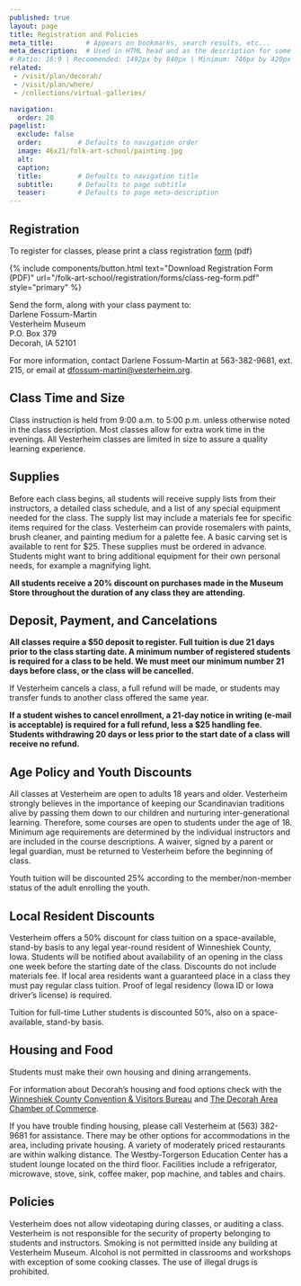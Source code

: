 ```yaml
---
published: true
layout: page
title: Registration and Policies
meta_title:        # Appears on bookmarks, search results, etc...
meta_description:  # Used in HTML head and as the description for some search engines
# Ratio: 16:9 | Recommended: 1492px by 840px | Minimum: 746px by 420px
related:
 - /visit/plan/decorah/
 - /visit/plan/where/
 - /collections/virtual-galleries/

navigation:
  order: 20
pagelist:
  exclude: false
  order:         # Defaults to navigation order  
  image: 46x21/folk-art-school/painting.jpg
  alt:
  caption:
  title:         # Defaults to navigation title
  subtitle:      # Defaults to page subtitle
  teaser:        # Defaults to page meta-description  
---
```

Registration
-------------
To register for classes, please print a class registration [form](/folk-art-school/registration/forms/class-reg-form.pdf) (pdf)

{% include components/button.html text="Download Registration Form (PDF)" url="/folk-art-school/registration/forms/class-reg-form.pdf" style="primary" %} 

Send the form, along with your class payment to: <br />
Darlene Fossum-Martin<br />
Vesterheim Museum<br />
P.O. Box 379<br />
Decorah, IA 52101

For more information, contact Darlene Fossum-Martin at 563-382-9681, ext. 215, or email at [dfossum-martin@vesterheim.org](mailto:dfossum-martin@vesterheim.org).

Class Time and Size
---------------------
Class instruction is held from 9:00 a.m. to 5:00 p.m. unless otherwise noted in the class description. Most classes allow for extra work time in the evenings. All Vesterheim classes are limited in size to assure a quality learning experience.

Supplies 
---------
Before each class begins, all students will receive supply lists from their instructors, a detailed class schedule, and a list of any special equipment needed for the class. The supply list may include a materials fee for specific items required for the class. Vesterheim can provide rosemalers with paints, brush cleaner, and painting medium for a palette fee. A basic carving set is available to rent for $25. These supplies must be ordered in advance. Students might want to bring additional equipment for their own personal needs, for example a magnifying light. 

**All students receive a 20% discount on purchases made in the Museum Store throughout the duration of any class they are attending.**

Deposit, Payment, and Cancelations
----------------------------------
**All classes require a $50 deposit to register. Full tuition is due 21 days prior to the class starting date. A minimum number of registered students is required for a class to be held.  We must meet our minimum number 21 days before class, or the class will be cancelled.** 

If Vesterheim cancels a class, a full refund will be made, or students may transfer funds to another class offered the same year. 

**If a student wishes to cancel enrollment, a 21-day notice in writing (e-mail is acceptable) is required for a full refund, less a $25 handling fee. Students withdrawing 20 days or less prior to the start date of a class will receive no refund.**

Age Policy and Youth Discounts
------------------------------
All classes at Vesterheim are open to adults 18 years and older.  Vesterheim strongly believes in the importance of keeping our Scandinavian traditions alive by passing them down to our children and nurturing inter-generational learning. Therefore, some courses are open to students under the age of 18. Minimum age requirements are determined by the individual instructors and are included in the course descriptions. A waiver, signed by a parent or legal guardian, must be returned to Vesterheim before the beginning of class.

Youth tuition will be discounted 25% according to the member/non-member status of the adult enrolling the youth. 

Local Resident Discounts
------------------------
Vesterheim offers a 50% discount for class tuition on a space-available, stand-by basis to any legal year-round resident of Winneshiek County, Iowa. Students will be notified about availability of an opening in the class one week before the starting date of the class. Discounts do not include materials fee. If local area residents want a guaranteed place in a class they must pay regular class tuition. Proof of legal residency (Iowa ID or Iowa driver’s license) is required. 

Tuition for full-time Luther students is discounted 50%, also on a space-available, stand-by basis.

Housing and Food
----------------
Students must make their own housing and dining arrangements.

For information about Decorah’s housing and food options check with the [Winneshiek County Convention &amp; Visitors Bureau](http://visitdecorah.com/) and [The Decorah Area Chamber of Commerce](http://decorahareachamber.com/).

If you have trouble finding housing, please call Vesterheim at (563) 382-9681 for assistance. There may be other options for accommodations in the area, including private housing. A variety of moderately priced restaurants are within walking distance. The Westby-Torgerson Education Center has a student lounge located on the third floor. Facilities include a refrigerator, microwave, stove, sink, coffee maker, pop machine, and tables and chairs.

Policies
---------
Vesterheim does not allow videotaping during classes, or auditing a class. Vesterheim is not responsible for the security of property belonging to students and instructors. Smoking is not permitted inside any building at Vesterheim Museum. Alcohol is not permitted in classrooms and workshops with exception of some cooking classes. The use of illegal drugs is prohibited.